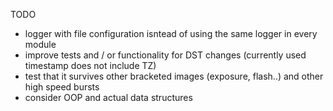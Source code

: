 TODO
- logger with file configuration isntead of using the same logger in every module
- improve tests and / or functionality for DST changes (currently used timestamp does not include TZ)
- test that it survives other bracketed images (exposure, flash..) and other high speed bursts
- consider OOP and actual data structures